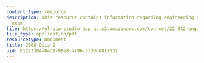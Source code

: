 ```yaml
---
content_type: resource
description: This resource contains information regarding engineering of nuclear reactors
  exam.
file: https://ol-ocw-studio-app-qa.s3.amazonaws.com/courses/22-312-engineering-of-nuclear-reactors-fall-2015/0122330404d998e847963f30d08f7532_MIT22_312F15_quiz2_2008.pdf
file_type: application/pdf
resourcetype: Document
title: 2008 Quiz 2
uid: 01223304-04d9-98e8-4796-3f30d08f7532
---
```

